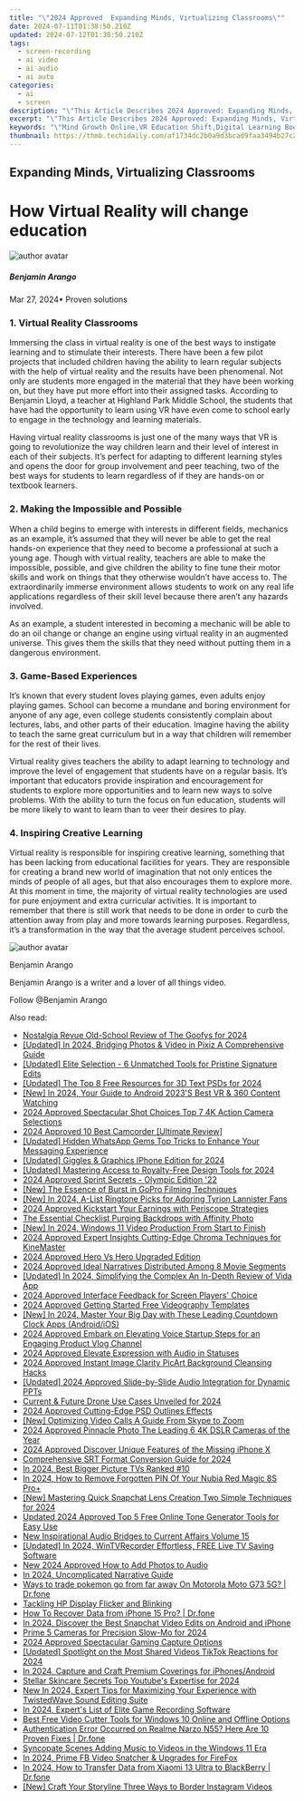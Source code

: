 ```yaml
---
title: "\"2024 Approved  Expanding Minds, Virtualizing Classrooms\""
date: 2024-07-11T01:38:50.210Z
updated: 2024-07-12T01:38:50.210Z
tags: 
  - screen-recording
  - ai video
  - ai audio
  - ai auto
categories: 
  - ai
  - screen
description: "\"This Article Describes 2024 Approved: Expanding Minds, Virtualizing Classrooms\""
excerpt: "\"This Article Describes 2024 Approved: Expanding Minds, Virtualizing Classrooms\""
keywords: "\"Mind Growth Online,VR Education Shift,Digital Learning Boost,Remote Brain Expansion,Tech-Enhanced Schools,Virtual Classrooms Rise,Interactive Learning Journey\""
thumbnail: https://thmb.techidaily.com/af1734dc2b0a9d3bcad9faa3494b27c219c63253c502adbe4dde73c3482b6b83.jpg
---
```


## Expanding Minds, Virtualizing Classrooms

# How Virtual Reality will change education

![author avatar](https://images.wondershare.com/filmora/article-images/benjamin-arango-author.jpg)

##### Benjamin Arango

 Mar 27, 2024• Proven solutions

### 1\. Virtual Reality Classrooms

 Immersing the class in virtual reality is one of the best ways to instigate learning and to stimulate their interests. There have been a few pilot projects that included children having the ability to learn regular subjects with the help of virtual reality and the results have been phenomenal. Not only are students more engaged in the material that they have been working on, but they have put more effort into their assigned tasks. According to Benjamin Lloyd, a teacher at Highland Park Middle School, the students that have had the opportunity to learn using VR have even come to school early to engage in the technology and learning materials.

 Having virtual reality classrooms is just one of the many ways that VR is going to revolutionize the way children learn and their level of interest in each of their subjects. It’s perfect for adapting to different learning styles and opens the door for group involvement and peer teaching, two of the best ways for students to learn regardless of if they are hands-on or textbook learners.

### 2\. Making the Impossible and Possible

 When a child begins to emerge with interests in different fields, mechanics as an example, it’s assumed that they will never be able to get the real hands-on experience that they need to become a professional at such a young age. Though with virtual reality, teachers are able to make the impossible, possible, and give children the ability to fine tune their motor skills and work on things that they otherwise wouldn’t have access to. The extraordinarily immerse environment allows students to work on any real life applications regardless of their skill level because there aren’t any hazards involved.

 As an example, a student interested in becoming a mechanic will be able to do an oil change or change an engine using virtual reality in an augmented universe. This gives them the skills that they need without putting them in a dangerous environment.

### 3\. Game-Based Experiences

 It’s known that every student loves playing games, even adults enjoy playing games. School can become a mundane and boring environment for anyone of any age, even college students consistently complain about lectures, labs, and other parts of their education. Imagine having the ability to teach the same great curriculum but in a way that children will remember for the rest of their lives.

 Virtual reality gives teachers the ability to adapt learning to technology and improve the level of engagement that students have on a regular basis. It’s important that educators provide inspiration and encouragement for students to explore more opportunities and to learn new ways to solve problems. With the ability to turn the focus on fun education, students will be more likely to want to learn than to veer their desires to play.

### 4\. Inspiring Creative Learning

 Virtual reality is responsible for inspiring creative learning, something that has been lacking from educational facilities for years. They are responsible for creating a brand new world of imagination that not only entices the minds of people of all ages, but that also encourages them to explore more. At this moment in time, the majority of virtual reality technologies are used for pure enjoyment and extra curricular activities. It is important to remember that there is still work that needs to be done in order to curb the attention away from play and more towards learning purposes. Regardless, it’s a transformation in the way that the average student perceives school.

![author avatar](https://images.wondershare.com/filmora/article-images/benjamin-arango-author.jpg)

Benjamin Arango

Benjamin Arango is a writer and a lover of all things video.

Follow @Benjamin Arango


<ins class="adsbygoogle"
     style="display:block"
     data-ad-format="autorelaxed"
     data-ad-client="ca-pub-7571918770474297"
     data-ad-slot="1223367746"></ins>



<ins class="adsbygoogle"
     style="display:block"
     data-ad-client="ca-pub-7571918770474297"
     data-ad-slot="8358498916"
     data-ad-format="auto"
     data-full-width-responsive="true"></ins>




<span class="atpl-alsoreadstyle">Also read:</span>
<div><ul>
<li><a href="https://article-posts.techidaily.com/nostalgia-revue-old-school-review-of-the-goofys-for-2024/"><u>Nostalgia Revue  Old-School Review of The Goofys for 2024</u></a></li>
<li><a href="https://article-posts.techidaily.com/updated-in-2024-bridging-photos-and-video-in-pixiz-a-comprehensive-guide/"><u>[Updated] In 2024, Bridging Photos & Video in Pixiz  A Comprehensive Guide</u></a></li>
<li><a href="https://article-posts.techidaily.com/updated-elite-selection-6-unmatched-tools-for-pristine-signature-edits/"><u>[Updated] Elite Selection - 6 Unmatched Tools for Pristine Signature Edits</u></a></li>
<li><a href="https://article-posts.techidaily.com/updated-the-top-8-free-resources-for-3d-text-psds-for-2024/"><u>[Updated] The Top 8 Free Resources for 3D Text PSDs for 2024</u></a></li>
<li><a href="https://article-posts.techidaily.com/new-in-2024-your-guide-to-android-2023s-best-vr-and-360-content-watching/"><u>[New] In 2024, Your Guide to Android  2023'S Best VR & 360 Content Watching</u></a></li>
<li><a href="https://article-posts.techidaily.com/2024-approved-spectacular-shot-choices-top-7-4k-action-camera-selections/"><u>2024 Approved  Spectacular Shot Choices  Top 7 4K Action Camera Selections</u></a></li>
<li><a href="https://article-posts.techidaily.com/2024-approved-10-best-camcorder-ultimate-review/"><u>2024 Approved  10 Best Camcorder [Ultimate Review]</u></a></li>
<li><a href="https://article-posts.techidaily.com/updated-hidden-whatsapp-gems-top-tricks-to-enhance-your-messaging-experience/"><u>[Updated] Hidden WhatsApp Gems  Top Tricks to Enhance Your Messaging Experience</u></a></li>
<li><a href="https://article-posts.techidaily.com/updated-giggles-and-graphics-iphone-edition-for-2024/"><u>[Updated] Giggles & Graphics  IPhone Edition for 2024</u></a></li>
<li><a href="https://article-posts.techidaily.com/updated-mastering-access-to-royalty-free-design-tools-for-2024/"><u>[Updated] Mastering Access to Royalty-Free Design Tools for 2024</u></a></li>
<li><a href="https://article-posts.techidaily.com/2024-approved-sprint-secrets-olympic-edition-22/"><u>2024 Approved  Sprint Secrets - Olympic Edition '22</u></a></li>
<li><a href="https://article-posts.techidaily.com/new-the-essence-of-burst-in-gopro-filming-techniques/"><u>[New] The Essence of Burst in GoPro Filming Techniques</u></a></li>
<li><a href="https://article-posts.techidaily.com/new-in-2024-a-list-ringtone-picks-for-adoring-tyrion-lannister-fans/"><u>[New] In 2024, A-List Ringtone Picks for Adoring Tyrion Lannister Fans</u></a></li>
<li><a href="https://article-posts.techidaily.com/2024-approved-kickstart-your-earnings-with-periscope-strategies/"><u>2024 Approved  Kickstart Your Earnings with Periscope Strategies</u></a></li>
<li><a href="https://article-posts.techidaily.com/the-essential-checklist-purging-backdrops-with-affinity-photo/"><u>The Essential Checklist  Purging Backdrops with Affinity Photo</u></a></li>
<li><a href="https://article-posts.techidaily.com/new-in-2024-windows-11-video-production-from-start-to-finish/"><u>[New] In 2024, Windows 11 Video Production  From Start to Finish</u></a></li>
<li><a href="https://article-posts.techidaily.com/2024-approved-expert-insights-cutting-edge-chroma-techniques-for-kinemaster/"><u>2024 Approved  Expert Insights  Cutting-Edge Chroma Techniques for KineMaster</u></a></li>
<li><a href="https://article-posts.techidaily.com/2024-approved-hero-vs-hero-upgraded-edition/"><u>2024 Approved  Hero Vs Hero  Upgraded Edition</u></a></li>
<li><a href="https://article-posts.techidaily.com/2024-approved-ideal-narratives-distributed-among-8-movie-segments/"><u>2024 Approved  Ideal Narratives Distributed Among 8 Movie Segments</u></a></li>
<li><a href="https://article-posts.techidaily.com/updated-in-2024-simplifying-the-complex-an-in-depth-review-of-vida-app/"><u>[Updated] In 2024, Simplifying the Complex  An In-Depth Review of Vida App</u></a></li>
<li><a href="https://article-posts.techidaily.com/2024-approved-interface-feedback-for-screen-players-choice/"><u>2024 Approved  Interface Feedback for Screen Players' Choice</u></a></li>
<li><a href="https://article-posts.techidaily.com/2024-approved-getting-started-free-videography-templates/"><u>2024 Approved  Getting Started  Free Videography Templates</u></a></li>
<li><a href="https://article-posts.techidaily.com/new-in-2024-master-your-big-day-with-these-leading-countdown-clock-apps-androidios/"><u>[New] In 2024, Master Your Big Day with These Leading Countdown Clock Apps (Android/iOS)</u></a></li>
<li><a href="https://article-posts.techidaily.com/2024-approved-embark-on-elevating-voice-startup-steps-for-an-engaging-product-vlog-channel/"><u>2024 Approved  Embark on Elevating Voice  Startup Steps for an Engaging Product Vlog Channel</u></a></li>
<li><a href="https://article-posts.techidaily.com/2024-approved-elevate-expression-with-audio-in-statuses/"><u>2024 Approved  Elevate Expression with Audio in Statuses</u></a></li>
<li><a href="https://article-posts.techidaily.com/2024-approved-instant-image-clarity-picart-background-cleansing-hacks/"><u>2024 Approved  Instant Image Clarity  PicArt Background Cleansing Hacks</u></a></li>
<li><a href="https://article-posts.techidaily.com/updated-2024-approved-slide-by-slide-audio-integration-for-dynamic-ppts/"><u>[Updated] 2024 Approved  Slide-by-Slide Audio Integration for Dynamic PPTs</u></a></li>
<li><a href="https://article-posts.techidaily.com/current-and-future-drone-use-cases-unveiled-for-2024/"><u>Current & Future  Drone Use Cases Unveiled for 2024</u></a></li>
<li><a href="https://article-posts.techidaily.com/2024-approved-cutting-edge-psd-outlines-effects/"><u>2024 Approved  Cutting-Edge PSD Outlines Effects</u></a></li>
<li><a href="https://article-posts.techidaily.com/new-optimizing-video-calls-a-guide-from-skype-to-zoom/"><u>[New] Optimizing Video Calls  A Guide From Skype to Zoom</u></a></li>
<li><a href="https://article-posts.techidaily.com/2024-approved-pinnacle-photo-the-leading-6-4k-dslr-cameras-of-the-year/"><u>2024 Approved  Pinnacle Photo  The Leading 6 4K DSLR Cameras of the Year</u></a></li>
<li><a href="https://article-posts.techidaily.com/2024-approved-discover-unique-features-of-the-missing-iphone-x/"><u>2024 Approved  Discover Unique Features of the Missing iPhone X</u></a></li>
<li><a href="https://article-posts.techidaily.com/comprehensive-srt-format-conversion-guide-for-2024/"><u>Comprehensive SRT Format Conversion Guide for 2024</u></a></li>
<li><a href="https://article-posts.techidaily.com/in-2024-best-bigger-picture-tvs-ranked-10/"><u>In 2024, Best Bigger Picture TVs Ranked #10</u></a></li>
<li><a href="https://easy-unlock-android.techidaily.com/in-2024-how-to-remove-forgotten-pin-of-your-nubia-red-magic-8s-proplus-by-drfone-android/"><u>In 2024, How to Remove Forgotten PIN Of Your Nubia Red Magic 8S Pro+</u></a></li>
<li><a href="https://snapchat-videos.techidaily.com/new-mastering-quick-snapchat-lens-creation-two-simple-techniques-for-2024/"><u>[New] Mastering Quick Snapchat Lens Creation  Two Simple Techniques for 2024</u></a></li>
<li><a href="https://video-content-creator.techidaily.com/updated-2024-approved-top-5-free-online-tone-generator-tools-for-easy-use/"><u>Updated 2024 Approved Top 5 Free Online Tone Generator Tools for Easy Use</u></a></li>
<li><a href="https://sound-optimizing.techidaily.com/new-inspirational-audio-bridges-to-current-affairs-volume-15/"><u>New Inspirational Audio Bridges to Current Affairs Volume 15</u></a></li>
<li><a href="https://screen-video-capture.techidaily.com/updated-in-2024-wintvrecorder-effortless-free-live-tv-saving-software/"><u>[Updated] In 2024, WinTVRecorder  Effortless, FREE Live TV Saving Software</u></a></li>
<li><a href="https://audio-shaping.techidaily.com/new-2024-approved-how-to-add-photos-to-audio/"><u>New 2024 Approved How to Add Photos to Audio</u></a></li>
<li><a href="https://some-approaches.techidaily.com/in-2024-uncomplicated-narrative-guide/"><u>In 2024, Uncomplicated Narrative Guide</u></a></li>
<li><a href="https://android-pokemon-go.techidaily.com/ways-to-trade-pokemon-go-from-far-away-on-motorola-moto-g73-5g-drfone-by-drfone-virtual-android/"><u>Ways to trade pokemon go from far away On Motorola Moto G73 5G? | Dr.fone</u></a></li>
<li><a href="https://network-issues.techidaily.com/tackling-hp-display-flicker-and-blinking/"><u>Tackling HP Display Flicker and Blinking</u></a></li>
<li><a href="https://blog-min.techidaily.com/how-to-recover-data-from-iphone-15-pro-drfone-by-drfone-ios-data-recovery-ios-data-recovery/"><u>How To Recover Data from iPhone 15 Pro? | Dr.fone</u></a></li>
<li><a href="https://snapchat-videos.techidaily.com/in-2024-discover-the-best-snapchat-video-edits-on-android-and-iphone/"><u>In 2024, Discover the Best Snapchat Video Edits on Android and iPhone</u></a></li>
<li><a href="https://extra-skills.techidaily.com/prime-5-cameras-for-precision-slow-mo-for-2024/"><u>Prime 5 Cameras for Precision Slow-Mo for 2024</u></a></li>
<li><a href="https://youtube-stream.techidaily.com/2024-approved-spectacular-gaming-capture-options/"><u>2024 Approved  Spectacular Gaming Capture Options</u></a></li>
<li><a href="https://tiktok-video-recordings.techidaily.com/updated-spotlight-on-the-most-shared-videos-tiktok-reactions-for-2024/"><u>[Updated] Spotlight on the Most Shared Videos  TikTok Reactions for 2024</u></a></li>
<li><a href="https://instagram-video-files.techidaily.com/in-2024-capture-and-craft-premium-coverings-for-iphonesandroid/"><u>In 2024, Capture and Craft  Premium Coverings for iPhones/Android</u></a></li>
<li><a href="https://facebook-video-footage.techidaily.com/stellar-skincare-secrets-top-youtubes-expertise-for-2024/"><u>Stellar Skincare Secrets  Top Youtube's Expertise for 2024</u></a></li>
<li><a href="https://audio-editing.techidaily.com/new-in-2024-expert-tips-for-maximizing-your-experience-with-twistedwave-sound-editing-suite/"><u>New In 2024, Expert Tips for Maximizing Your Experience with TwistedWave Sound Editing Suite</u></a></li>
<li><a href="https://screen-sharing-recording.techidaily.com/in-2024-experts-list-of-elite-game-recording-software/"><u>In 2024, Expert's List of Elite Game Recording Software</u></a></li>
<li><a href="https://ai-driven-video-production.techidaily.com/best-free-video-cutter-tools-for-windows-10-online-and-offline-options/"><u>Best Free Video Cutter Tools for Windows 10 Online and Offline Options</u></a></li>
<li><a href="https://howto.techidaily.com/authentication-error-occurred-on-realme-narzo-n55-here-are-10-proven-fixes-drfone-by-drfone-fix-android-problems-fix-android-problems/"><u>Authentication Error Occurred on Realme Narzo N55? Here Are 10 Proven Fixes | Dr.fone</u></a></li>
<li><a href="https://extra-resources.techidaily.com/syncopate-scenes-adding-music-to-videos-in-the-windows-11-era/"><u>Syncopate Scenes  Adding Music to Videos in the Windows 11 Era</u></a></li>
<li><a href="https://facebook-video-content.techidaily.com/in-2024-prime-fb-video-snatcher-and-upgrades-for-firefox/"><u>In 2024, Prime FB Video Snatcher & Upgrades for FireFox</u></a></li>
<li><a href="https://android-transfer.techidaily.com/in-2024-how-to-transfer-data-from-xiaomi-13-ultra-to-blackberry-drfone-by-drfone-transfer-from-android-transfer-from-android/"><u>In 2024, How to Transfer Data from Xiaomi 13 Ultra to BlackBerry | Dr.fone</u></a></li>
<li><a href="https://instagram-video-recordings.techidaily.com/new-craft-your-storyline-three-ways-to-border-instagram-videos/"><u>[New] Craft Your Storyline  Three Ways to Border Instagram Videos</u></a></li>
</ul></div>
